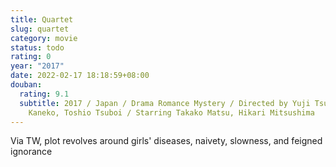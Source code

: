 ```yaml
---
title: Quartet
slug: quartet
category: movie
status: todo
rating: 0
year: "2017"
date: 2022-02-17 18:18:59+08:00
douban:
  rating: 9.1
  subtitle: 2017 / Japan / Drama Romance Mystery / Directed by Yuji Tsugoi, Fumiki
    Kaneko, Toshio Tsuboi / Starring Takako Matsu, Hikari Mitsushima
---
```


Via TW, plot revolves around girls' diseases, naivety, slowness, and feigned ignorance
